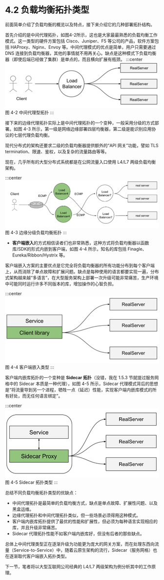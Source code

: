 # 4.2 负载均衡拓扑类型

前面简单介绍了负载均衡的概览以及特点，接下来介绍它的几种部署拓扑结构。


首先介绍的是中间代理拓扑，如图4-2所示，这也是大家最最熟悉的负载均衡工作模式。这一类型的硬件方案包括 Cisco、Juniper、F5 等公司的产品，软件方案包括 HAProxy、Nginx、Envoy 等。中间代理模式的优点是简单，用户只需要通过 DNS 连接到负载均衡器，其他的事情就不用再关心。缺点是这种模式下负载均衡器（即使后端已经做了集群）是单点的，而且横向扩展有瓶颈。
:::center
  ![](../assets/balancer.svg)<br/>
 图 4-2 中间代理型拓扑
:::

接下来的边缘代理拓扑实际上是中间代理拓扑的一个变种，一般采用分级的方式部署。如图 4-3 所示，第一级是网络边缘部署四层均衡器，第二级是能识别应用协议的七层代理负载均衡。

现代分布式的架构还要求二级的负载均衡器提供额外的“API 网关”功能，譬如 TLS termination、限速、鉴权，以及复杂的流量路由等等。

现在，几乎所有的大型分布式系统都是在公网流量入口使用 L4/L7 两级负载均衡架构。

:::center
  ![](../assets/balancer-edge-proxy.svg)<br/>
 图 4-3 边缘分级负载均衡拓扑
:::

- **客户端嵌入**的方式相信读者们也非常熟悉，这种方式将负载均衡器以函数库/SDK的形式内嵌到客户端，如图 4-4 所示，知名的库包括 Finagle、 Eureka/Ribbon/Hystrix 等。

客户端嵌入方案的主要优点是它完全将负载均衡器的所有功能分布到每个客户端上，从而消除了单点故障和扩展问题。缺点是每种使用的语言都要实现一遍，分布式架构越来越“多语言”，在大型服务架构上部署一次升级可能非常痛苦，生产环境中可能同时运行许多不同版本的库，增加操作的心智负担。

:::center
  ![](../assets/balancer-sdk.svg)<br/>
 图 4-4 客户端嵌入类型
:::

客户端内嵌库拓扑的一个变种是 **Sidecar 拓扑**（没错，我在 1.5.3 节就提过服务网格中的 Sidecar 本质是一种代理），如图 4-5 所示，Sidecar 代理模式背后的思想是“将流量导到另一个进程，牺牲一点（延迟）性能，实现客户端内嵌库模式的所有好处，而无任何语言绑定”。

:::center
  ![](../assets/balancer-sidecar.svg)<br/>
 图 4-5 Sidecar 拓扑类型
:::


总结不同负载均衡拓扑类型的优缺点：

- 中间代理拓扑是最简单的负载均衡方式，缺点是单点故障、扩展性问题、以及黑盒运维。
- 边缘代理拓扑和中间代理拓扑类似，但一些场景必须得用这种模式。
- 客户端内嵌库拓扑提供了最优的性能和扩展性，但必须为每种语言实现相应的库，并且升级非常痛苦。
- Sidecar 代理拓扑性能不如客户端内嵌库好，但没有后者的那些缺点。

总体上中间代理类型正在逐渐升级为功能更为庞大的网关方案，而在处理东西向流量（Service-to-Service）中，随着云原生架构的流行，Sidecar（服务网格）也在逐渐取代客户端嵌入拓扑类型。

下一节，笔者将以大型互联网公司经典的 L4/L7 两级架构为例分析其中的工作原理。